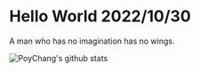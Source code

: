 # Hello World 2022/10/30

A man who has no imagination has no wings.

![PoyChang's github stats](https://github-readme-stats.vercel.app/api?username=poychang&show_icons=true&theme=dracula)

